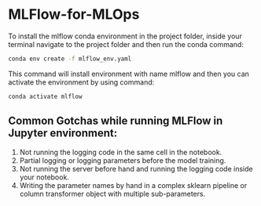 # MLFlow-for-MLOps

To install the mlflow conda environment in the project folder, inside your terminal navigate to the project folder and then run the conda command:

```cmd
conda env create -f mlflow_env.yaml
```

This command will install environment with name mlflow and then you can activate the environment by using command:

```cmd
conda activate mlflow
```

## Common Gotchas while running MLFlow in Jupyter environment:

1. Not running the logging code in the same cell in the notebook.
2. Partial logging or logging parameters before the model training.
3. Not running the server before hand and running the logging code inside your notebook.
4. Writing the parameter names by hand in a complex sklearn pipeline or column transformer object with multiple sub-parameters.
